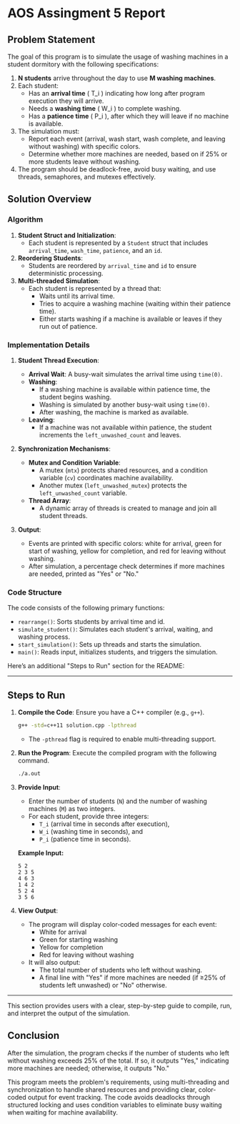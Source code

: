 # AOS Assingment 5 Report

## Problem Statement

The goal of this program is to simulate the usage of washing machines in a student dormitory with the following specifications:

1. **N students** arrive throughout the day to use **M washing machines**.
2. Each student:
   - Has an **arrival time** \( T_i \) indicating how long after program execution they will arrive.
   - Needs a **washing time** \( W_i \) to complete washing.
   - Has a **patience time** \( P_i \), after which they will leave if no machine is available.
3. The simulation must:
   - Report each event (arrival, wash start, wash complete, and leaving without washing) with specific colors.
   - Determine whether more machines are needed, based on if 25% or more students leave without washing.
4. The program should be deadlock-free, avoid busy waiting, and use threads, semaphores, and mutexes effectively.

## Solution Overview

### Algorithm

1. **Student Struct and Initialization**:
   - Each student is represented by a `Student` struct that includes `arrival_time`, `wash_time`, `patience`, and an `id`.
2. **Reordering Students**:
   - Students are reordered by `arrival_time` and `id` to ensure deterministic processing.
3. **Multi-threaded Simulation**:
   - Each student is represented by a thread that:
     - Waits until its arrival time.
     - Tries to acquire a washing machine (waiting within their patience time).
     - Either starts washing if a machine is available or leaves if they run out of patience.

### Implementation Details

1. **Student Thread Execution**:
   - **Arrival Wait**: A busy-wait simulates the arrival time using `time(0)`.
   - **Washing**:
     - If a washing machine is available within patience time, the student begins washing.
     - Washing is simulated by another busy-wait using `time(0)`.
     - After washing, the machine is marked as available.
   - **Leaving**:
     - If a machine was not available within patience, the student increments the `left_unwashed_count` and leaves.

2. **Synchronization Mechanisms**:
   - **Mutex and Condition Variable**:
     - A mutex (`mtx`) protects shared resources, and a condition variable (`cv`) coordinates machine availability.
     - Another mutex (`left_unwashed_mutex`) protects the `left_unwashed_count` variable.
   - **Thread Array**:
     - A dynamic array of threads is created to manage and join all student threads.

3. **Output**:
   - Events are printed with specific colors: white for arrival, green for start of washing, yellow for completion, and red for leaving without washing.
   - After simulation, a percentage check determines if more machines are needed, printed as "Yes" or "No."

### Code Structure

The code consists of the following primary functions:

- `rearrange()`: Sorts students by arrival time and id.
- `simulate_student()`: Simulates each student's arrival, waiting, and washing process.
- `start_simulation()`: Sets up threads and starts the simulation.
- `main()`: Reads input, initializes students, and triggers the simulation.

Here’s an additional "Steps to Run" section for the README:

---

## Steps to Run

1. **Compile the Code**: Ensure you have a C++ compiler (e.g., `g++`).
   ```bash
   g++ -std=c++11 solution.cpp -lpthread
   ```
   - The `-pthread` flag is required to enable multi-threading support.

2. **Run the Program**: Execute the compiled program with the following command.
   ```bash
   ./a.out
   ```

3. **Provide Input**:
   - Enter the number of students (`N`) and the number of washing machines (`M`) as two integers.
   - For each student, provide three integers: 
     - `T_i` (arrival time in seconds after execution),
     - `W_i` (washing time in seconds), and 
     - `P_i` (patience time in seconds).

   **Example Input:**
   ```
   5 2
   2 3 5
   4 6 3
   1 4 2
   5 2 4
   3 5 6
   ```

4. **View Output**:
   - The program will display color-coded messages for each event:
     - White for arrival
     - Green for starting washing
     - Yellow for completion
     - Red for leaving without washing
   - It will also output:
     - The total number of students who left without washing.
     - A final line with "Yes" if more machines are needed (if ≥25% of students left unwashed) or "No" otherwise.

---

This section provides users with a clear, step-by-step guide to compile, run, and interpret the output of the simulation.

## Conclusion

After the simulation, the program checks if the number of students who left without washing exceeds 25% of the total. If so, it outputs "Yes," indicating more machines are needed; otherwise, it outputs "No."

This program meets the problem's requirements, using multi-threading and synchronization to handle shared resources and providing clear, color-coded output for event tracking. The code avoids deadlocks through structured locking and uses condition variables to eliminate busy waiting when waiting for machine availability.